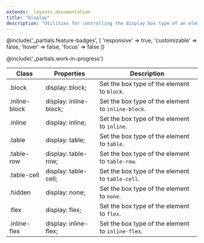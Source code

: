 ```yaml
---
extends: _layouts.documentation
title: "Display"
description: "Utilities for controlling the display box type of an element."
---
```


@include('_partials.feature-badges', [
    'responsive' => true,
    'customizable' => false,
    'hover' => false,
    'focus' => false
])

@include('_partials.work-in-progress')

<div class="border-t border-grey-lighter">
    <table class="w-full text-left" style="border-collapse: collapse;">
        <thead>
          <tr>
              <th class="text-sm font-semibold text-grey-darker p-2 bg-grey-lightest">Class</th>
              <th class="text-sm font-semibold text-grey-darker p-2 bg-grey-lightest">Properties</th>
              <th class="text-sm font-semibold text-grey-darker p-2 bg-grey-lightest">Description</th>
          </tr>
        </thead>
        <tbody class="align-baseline">
            <tr>
                <td class="p-2 border-t border-smoke font-mono text-xs text-purple-dark whitespace-no-wrap">.block</td>
                <td class="p-2 border-t border-smoke font-mono text-xs text-blue-dark whitespace-no-wrap">display: block;</td>
                <td class="p-2 border-t border-smoke text-sm text-grey-darker">Set the box type of the element to <code>block</code>.</td>
            </tr>
            <tr>
                <td class="p-2 border-t border-smoke-light font-mono text-xs text-purple-dark whitespace-no-wrap">.inline-block</td>
                <td class="p-2 border-t border-smoke-light font-mono text-xs text-blue-dark whitespace-no-wrap">display: inline-block;</td>
                <td class="p-2 border-t border-smoke-light text-sm text-grey-darker">Set the box type of the element to <code>inline-block</code>.</td>
            </tr>
            <tr>
                <td class="p-2 border-t border-smoke-light font-mono text-xs text-purple-dark whitespace-no-wrap">.inline</td>
                <td class="p-2 border-t border-smoke-light font-mono text-xs text-blue-dark whitespace-no-wrap">display: inline;</td>
                <td class="p-2 border-t border-smoke-light text-sm text-grey-darker">Set the box type of the element to <code>inline</code>.</td>
            </tr>
            <tr>
                <td class="p-2 border-t border-smoke-light font-mono text-xs text-purple-dark whitespace-no-wrap">.table</td>
                <td class="p-2 border-t border-smoke-light font-mono text-xs text-blue-dark whitespace-no-wrap">display: table;</td>
                <td class="p-2 border-t border-smoke-light text-sm text-grey-darker">Set the box type of the element to <code>table</code>.</td>
            </tr>
            <tr>
                <td class="p-2 border-t border-smoke-light font-mono text-xs text-purple-dark whitespace-no-wrap">.table-row</td>
                <td class="p-2 border-t border-smoke-light font-mono text-xs text-blue-dark whitespace-no-wrap">display: table-row;</td>
                <td class="p-2 border-t border-smoke-light text-sm text-grey-darker">Set the box type of the element to <code>table-row</code>.</td>
            </tr>
            <tr>
                <td class="p-2 border-t border-smoke-light font-mono text-xs text-purple-dark whitespace-no-wrap">.table-cell</td>
                <td class="p-2 border-t border-smoke-light font-mono text-xs text-blue-dark whitespace-no-wrap">display: table-cell;</td>
                <td class="p-2 border-t border-smoke-light text-sm text-grey-darker">Set the box type of the element to <code>table-cell</code>.</td>
            </tr>
            <tr>
                <td class="p-2 border-t border-smoke-light font-mono text-xs text-purple-dark whitespace-no-wrap">.hidden</td>
                <td class="p-2 border-t border-smoke-light font-mono text-xs text-blue-dark whitespace-no-wrap">display: none;</td>
                <td class="p-2 border-t border-smoke-light text-sm text-grey-darker">Set the box type of the element to <code>none</code>.</td>
            </tr>
            <tr>
                <td class="p-2 border-t border-smoke-light font-mono text-xs text-purple-dark whitespace-no-wrap">.flex</td>
                <td class="p-2 border-t border-smoke-light font-mono text-xs text-blue-dark whitespace-no-wrap">display: flex;</td>
                <td class="p-2 border-t border-smoke-light text-sm text-grey-darker">Set the box type of the element to <code>flex</code>.</td>
            </tr>
            <tr>
                <td class="p-2 border-t border-smoke-light font-mono text-xs text-purple-dark whitespace-no-wrap">.inline-flex</td>
                <td class="p-2 border-t border-smoke-light font-mono text-xs text-blue-dark whitespace-no-wrap">display: inline-flex;</td>
                <td class="p-2 border-t border-smoke-light text-sm text-grey-darker">Set the box type of the element to <code>inline-flex</code>.</td>
            </tr>
        </tbody>
    </table>
</div>
